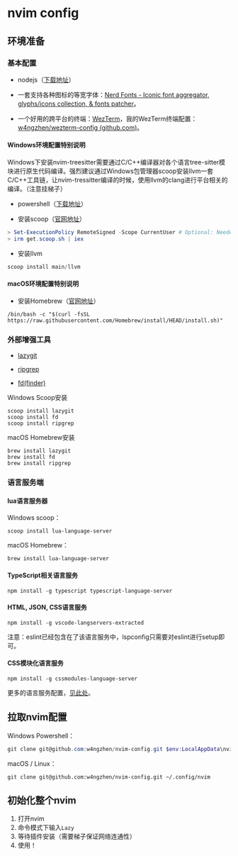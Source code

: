 # nvim config

## 环境准备

### 基本配置

- nodejs（[下载地址](https://nodejs.org/en/download/releases)）

- 一套支持各种图标的等宽字体：[Nerd Fonts - Iconic font aggregator, glyphs/icons collection, & fonts patcher](https://www.nerdfonts.com/font-downloads)。

- 一个好用的跨平台的终端：[WezTerm](https://wezfurlong.org/wezterm/index.html)，我的WezTerm终端配置：[w4ngzhen/wezterm-config (github.com)](https://github.com/w4ngzhen/wezterm-config)。

#### Windows环境配置特别说明

Windows下安装nvim-treesitter需要通过C/C++编译器对各个语言tree-sitter模块进行原生代码编译。强烈建议通过Windows包管理器scoop安装llvm一套C/C++工具链，让nvim-tressitter编译的时候，使用llvm的clang进行平台相关的编译。（注意挂梯子）

- powershell（[下载地址](https://learn.microsoft.com/zh-cn/powershell/scripting/install/installing-powershell-on-windows?view=powershell-7.3)）

- 安装scoop（[官网地址](https://scoop.sh/#/)）

```powershell
> Set-ExecutionPolicy RemoteSigned -Scope CurrentUser # Optional: Needed to run a remote script the first time
> irm get.scoop.sh | iex
```

- 安装llvm

```powershell
scoop install main/llvm
```

#### macOS环境配置特别说明

- 安装Homebrew（[官网地址](https://brew.sh/)）

```
/bin/bash -c "$(curl -fsSL https://raw.githubusercontent.com/Homebrew/install/HEAD/install.sh)"
```


### 外部增强工具

- [lazygit](https://github.com/jesseduffield/lazygit)

- [ripgrep](https://github.com/BurntSushi/ripgrep/releases)

- [fd(finder)](https://github.com/sharkdp/fd/releases)

Windows Scoop安装

```powershel
scoop install lazygit
scoop install fd
scoop install ripgrep
```

macOS Homebrew安装

```
brew install lazygit
brew install fd
brew install ripgrep
```

### 语言服务端

#### lua语言服务器

Windows scoop：

```
scoop install lua-language-server
```

macOS Homebrew：

```
brew install lua-language-server
```

#### TypeScript相关语言服务

```
npm install -g typescript typescript-language-server
```

#### HTML, JSON, CSS语言服务

```
npm install -g vscode-langservers-extracted
```

注意：eslint已经包含在了该语言服务中，lspconfig只需要对eslint进行setup即可。

#### CSS模块化语言服务

```
npm install -g cssmodules-language-server
```

更多的语言服务配置，[见此处](https://github.com/neovim/nvim-lspconfig/blob/master/doc/server_configurations.md)。

## 拉取nvim配置

Windows Powershell：

```powershell
git clone git@github.com:w4ngzhen/nvim-config.git $env:LocalAppData\nvim
```

macOS / Linux：

```
git clone git@github.com:w4ngzhen/nvim-config.git ~/.config/nvim
```

## 初始化整个nvim

1. 打开nvim
2. 命令模式下输入`Lazy`
3. 等待插件安装（需要梯子保证网络连通性）
4. 使用！
